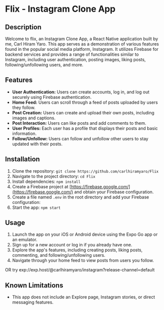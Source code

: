 # Flix - Instagram Clone App

## Description

Welcome to flix, an Instagram Clone App, a React Native application built by me, Carl Hiram Yaro. This app serves as a demonstration of various features found in the popular social media platform, Instagram. It utilizes Firebase for backend services and provides a range of functionalities similar to Instagram, including user authentication, posting images, liking posts, following/unfollowing users, and more.

## Features

- **User Authentication:** Users can create accounts, log in, and log out securely using Firebase authentication.
- **Home Feed:** Users can scroll through a feed of posts uploaded by users they follow.
- **Post Creation:** Users can create and upload their own posts, including images and captions.
- **Post Interaction:** Users can like posts and add comments to them.
- **User Profiles:** Each user has a profile that displays their posts and basic information.
- **Follow/Unfollow:** Users can follow and unfollow other users to stay updated with their posts.

## Installation

1. Clone the repository: `git clone https://github.com/carlhiramyaro/Flix`
2. Navigate to the project directory: `cd Flix`
3. Install dependencies: `npm install`
4. Create a Firebase project at [https://firebase.google.com/](https://firebase.google.com/) and obtain your Firebase configuration.
5. Create a file named `.env` in the root directory and add your Firebase configuration:
6. Start the app: `npm start`

## Usage

1. Launch the app on your iOS or Android device using the Expo Go app or an emulator.
2. Sign up for a new account or log in if you already have one.
3. Explore the app's features, including creating posts, liking posts, commenting, and following/unfollowing users.
4. Navigate through your home feed to view posts from users you follow.

OR try exp://exp.host/@carlhiramyaro/instagram?release-channel=default

## Known Limitations

- This app does not include an Explore page, Instagram stories, or direct messaging features.
